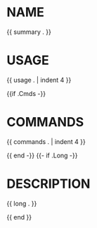 # NAME

{{ summary . }}

# USAGE

{{ usage . | indent 4 }}

{{if .Cmds -}}
# COMMANDS

{{ commands . | indent 4 }}

{{ end -}}
{{- if .Long -}}
# DESCRIPTION

{{ long . }}

{{ end }}

